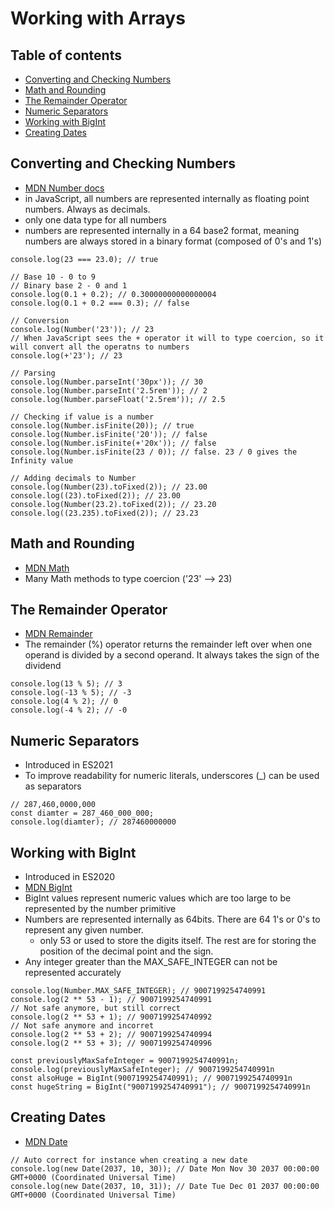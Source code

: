# Working with Arrays

## Table of contents
* [Converting and Checking Numbers](#converting-and-checking-numbers)
* [Math and Rounding](#math-and-rounding)
* [The Remainder Operator](#the-remainder-operator)
* [Numeric Separators](#numeric-separators)
* [Working with BigInt](#working-with-bigint)
* [Creating Dates](#creating-dates)

## Converting and Checking Numbers
* [MDN Number docs](https://developer.mozilla.org/en-US/docs/Web/JavaScript/Reference/Global_Objects/Number)
* in JavaScript, all numbers are represented internally as floating point numbers. Always as decimals.
* only one data type for all numbers
* numbers are represented internally in a 64 base2 format, meaning numbers are always stored in a binary format (composed of 0's and 1's)
```
console.log(23 === 23.0); // true

// Base 10 - 0 to 9
// Binary base 2 - 0 and 1
console.log(0.1 + 0.2); // 0.30000000000000004
console.log(0.1 + 0.2 === 0.3); // false

// Conversion
console.log(Number('23')); // 23
// When JavaScript sees the + operator it will to type coercion, so it will convert all the operatns to numbers
console.log(+'23'); // 23

// Parsing
console.log(Number.parseInt('30px')); // 30
console.log(Number.parseInt('2.5rem')); // 2
console.log(Number.parseFloat('2.5rem')); // 2.5

// Checking if value is a number
console.log(Number.isFinite(20)); // true
console.log(Number.isFinite('20')); // false
console.log(Number.isFinite(+'20x')); // false
console.log(Number.isFinite(23 / 0)); // false. 23 / 0 gives the Infinity value

// Adding decimals to Number
console.log(Number(23).toFixed(2)); // 23.00
console.log((23).toFixed(2)); // 23.00
console.log(Number(23.2).toFixed(2)); // 23.20
console.log((23.235).toFixed(2)); // 23.23
```

## Math and Rounding
* [MDN Math](https://developer.mozilla.org/en-US/docs/Web/JavaScript/Reference/Global_Objects/Math)
* Many Math methods to type coercion ('23' --> 23)

## The Remainder Operator
* [MDN Remainder](https://developer.mozilla.org/en-US/docs/Web/JavaScript/Reference/Operators/Remainder)
* The remainder (%) operator returns the remainder left over when one operand is divided by a second operand. It always takes the sign of the dividend
```
console.log(13 % 5); // 3
console.log(-13 % 5); // -3
console.log(4 % 2); // 0
console.log(-4 % 2); // -0
```

## Numeric Separators
* Introduced in ES2021
* To improve readability for numeric literals, underscores (_) can be used as separators
```
// 287,460,0000,000
const diamter = 287_460_000_000;
console.log(diamter); // 287460000000
```

## Working with BigInt
* Introduced in ES2020
* [MDN BigInt](https://developer.mozilla.org/en-US/docs/Web/JavaScript/Reference/Global_Objects/BigInt)
* BigInt values represent numeric values which are too large to be represented by the number primitive
* Numbers are represented internally as 64bits. There are 64 1's or 0's to represent any given number.
  * only 53 or used to store the digits itself. The rest are for storing the position of the decimal point and the sign.
* Any integer greater than the MAX_SAFE_INTEGER can not be represented accurately
```
console.log(Number.MAX_SAFE_INTEGER); // 9007199254740991
console.log(2 ** 53 - 1); // 9007199254740991
// Not safe anymore, but still correct
console.log(2 ** 53 + 1); // 9007199254740992
// Not safe anymore and incorret
console.log(2 ** 53 + 2); // 9007199254740994
console.log(2 ** 53 + 3); // 9007199254740996

const previouslyMaxSafeInteger = 9007199254740991n;
console.log(previouslyMaxSafeInteger); // 9007199254740991n
const alsoHuge = BigInt(9007199254740991); // 9007199254740991n
const hugeString = BigInt("9007199254740991"); // 9007199254740991n
```

## Creating Dates
* [MDN Date](https://developer.mozilla.org/en-US/docs/Web/JavaScript/Reference/Global_Objects/Date)
```
// Auto correct for instance when creating a new date
console.log(new Date(2037, 10, 30)); // Date Mon Nov 30 2037 00:00:00 GMT+0000 (Coordinated Universal Time)
console.log(new Date(2037, 10, 31)); // Date Tue Dec 01 2037 00:00:00 GMT+0000 (Coordinated Universal Time)
```

